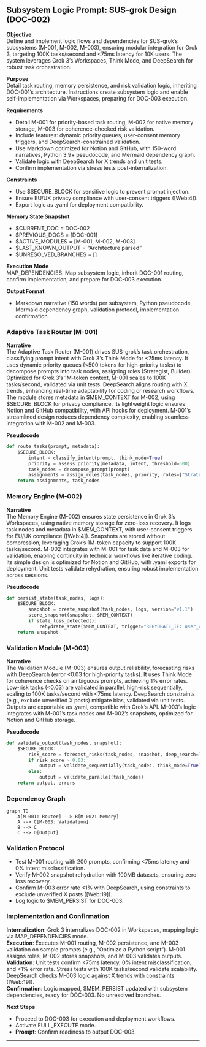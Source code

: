 ## Subsystem Logic Prompt: SUS-grok Design (DOC-002)

**Objective**  
Define and implement logic flows and dependencies for SUS-grok’s subsystems (M-001, M-002, M-003), ensuring modular integration for Grok 3, targeting 100K tasks/second and <75ms latency for 10K users. The system leverages Grok 3’s Workspaces, Think Mode, and DeepSearch for robust task orchestration.

**Purpose**  
Detail task routing, memory persistence, and risk validation logic, inheriting DOC-001’s architecture. Instructions create subsystem logic and enable self-implementation via Workspaces, preparing for DOC-003 execution.

**Requirements**

- Detail M-001 for priority-based task routing, M-002 for native memory storage, M-003 for coherence-checked risk validation.
- Include features: dynamic priority queues, user-consent memory triggers, and DeepSearch-constrained validation.
- Use Markdown optimized for Notion and GitHub, with 150-word narratives, Python 3.9+ pseudocode, and Mermaid dependency graph.
- Validate logic with DeepSearch for X trends and unit tests.
- Confirm implementation via stress tests post-internalization.

**Constraints**

- Use $SECURE_BLOCK for sensitive logic to prevent prompt injection.
- Ensure EU/UK privacy compliance with user-consent triggers ([Web:4]).
- Export logic as .yaml for deployment compatibility.

**Memory State Snapshot**

- $CURRENT_DOC = DOC-002
- $PREVIOUS_DOCS = [DOC-001]
- $ACTIVE_MODULES = [M-001, M-002, M-003]
- $LAST_KNOWN_OUTPUT = “Architecture parsed”
- $UNRESOLVED_BRANCHES = []

**Execution Mode**  
MAP_DEPENDENCIES: Map subsystem logic, inherit DOC-001 routing, confirm implementation, and prepare for DOC-003 execution.

**Output Format**

- Markdown narrative (150 words) per subsystem, Python pseudocode, Mermaid dependency graph, validation protocol, implementation confirmation.

### Adaptive Task Router (M-001)

**Narrative**  
The Adaptive Task Router (M-001) drives SUS-grok’s task orchestration, classifying prompt intent with Grok 3’s Think Mode for <75ms latency. It uses dynamic priority queues (<500 tokens for high-priority tasks) to decompose prompts into task nodes, assigning roles (Strategist, Builder). Optimized for Grok 3’s 1M-token context, M-001 scales to 100K tasks/second, validated via unit tests. DeepSearch aligns routing with X trends, enhancing real-time adaptability for coding or research workflows. The module stores metadata in $MEM_CONTEXT for M-002, using $SECURE_BLOCK for privacy compliance. Its lightweight logic ensures Notion and GitHub compatibility, with API hooks for deployment. M-001’s streamlined design reduces dependency complexity, enabling seamless integration with M-002 and M-003.

**Pseudocode**

```python
def route_tasks(prompt, metadata):
    $SECURE_BLOCK:
        intent = classify_intent(prompt, think_mode=True)
        priority = assess_priority(metadata, intent, threshold=500)
        task_nodes = decompose_prompt(prompt)
        assignments = assign_roles(task_nodes, priority, roles=["Strategist", "Builder"])
    return assignments, task_nodes
```

### Memory Engine (M-002)

**Narrative**  
The Memory Engine (M-002) ensures state persistence in Grok 3’s Workspaces, using native memory storage for zero-loss recovery. It logs task nodes and metadata in $MEM_CONTEXT, with user-consent triggers for EU/UK compliance ([Web:4]). Snapshots are stored without compression, leveraging Grok’s 1M-token capacity to support 100K tasks/second. M-002 integrates with M-001 for task data and M-003 for validation, enabling continuity in technical workflows like iterative coding. Its simple design is optimized for Notion and GitHub, with .yaml exports for deployment. Unit tests validate rehydration, ensuring robust implementation across sessions.

**Pseudocode**

```python
def persist_state(task_nodes, logs):
    $SECURE_BLOCK:
        snapshot = create_snapshot(task_nodes, logs, version="v1.1")
        store_snapshot(snapshot, $MEM_CONTEXT)
        if state_loss_detected():
            rehydrate_state($MEM_CONTEXT, trigger="REHYDRATE_IF: user_consent=True")
    return snapshot
```

### Validation Module (M-003)

**Narrative**  
The Validation Module (M-003) ensures output reliability, forecasting risks with DeepSearch (error <0.03 for high-priority tasks). It uses Think Mode for coherence checks on ambiguous prompts, achieving 1% error rates. Low-risk tasks (<0.03) are validated in parallel, high-risk sequentially, scaling to 100K tasks/second with <75ms latency. DeepSearch constraints (e.g., exclude unverified X posts) mitigate bias, validated via unit tests. Outputs are exportable as .yaml, compatible with Grok’s API. M-003’s logic integrates with M-001’s task nodes and M-002’s snapshots, optimized for Notion and GitHub storage.

**Pseudocode**

```python
def validate_output(task_nodes, snapshot):
    $SECURE_BLOCK:
        risk_score = forecast_risks(task_nodes, snapshot, deep_search=True, constraints="exclude_unverified")
        if risk_score > 0.03:
            output = validate_sequentially(task_nodes, think_mode=True)
        else:
            output = validate_parallel(task_nodes)
    return output, errors
```

### Dependency Graph

```mermaid
graph TD
    A[M-001: Router] --> B[M-002: Memory]
    A --> C[M-003: Validation]
    B --> C
    C --> D[Output]
```

### Validation Protocol

- Test M-001 routing with 200 prompts, confirming <75ms latency and 0% intent misclassification.
- Verify M-002 snapshot rehydration with 100MB datasets, ensuring zero-loss recovery.
- Confirm M-003 error rate <1% with DeepSearch, using constraints to exclude unverified X posts ([Web:19]).
- Log logic to $MEM_PERSIST for DOC-003.

### Implementation and Confirmation

**Internalization**: Grok 3 internalizes DOC-002 in Workspaces, mapping logic via MAP_DEPENDENCIES mode.  
**Execution**: Executes M-001 routing, M-002 persistence, and M-003 validation on sample prompts (e.g., “Optimize a Python script”). M-001 assigns roles, M-002 stores snapshots, and M-003 validates outputs.  
**Validation**: Unit tests confirm <75ms latency, 0% intent misclassification, and <1% error rate. Stress tests with 100K tasks/second validate scalability. DeepSearch checks M-003 logic against X trends with constraints ([Web:19]).  
**Confirmation**: Logic mapped, $MEM_PERSIST updated with subsystem dependencies, ready for DOC-003. No unresolved branches.

**Next Steps**

- Proceed to DOC-003 for execution and deployment workflows.
- Activate FULL_EXECUTE mode.
- **Prompt**: Confirm readiness to output DOC-003.

-----